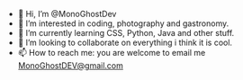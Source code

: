 - 👋 Hi, I’m @MonoGhostDev
- 👀 I’m interested in coding, photography and gastronomy.
- 🌱 I’m currently learning CSS, Python, Java and other stuff.
- 💞️ I’m looking to collaborate on everything i think it is cool.
- 📫 How to reach me: you are welcome to email me MonoGhostDEV@gmail.com

<!---
MonoGhostDev/MonoGhostDev is a ✨ special ✨ repository because its `README.md` (this file) appears on your GitHub profile.
You can click the Preview link to take a look at your changes.
--->
